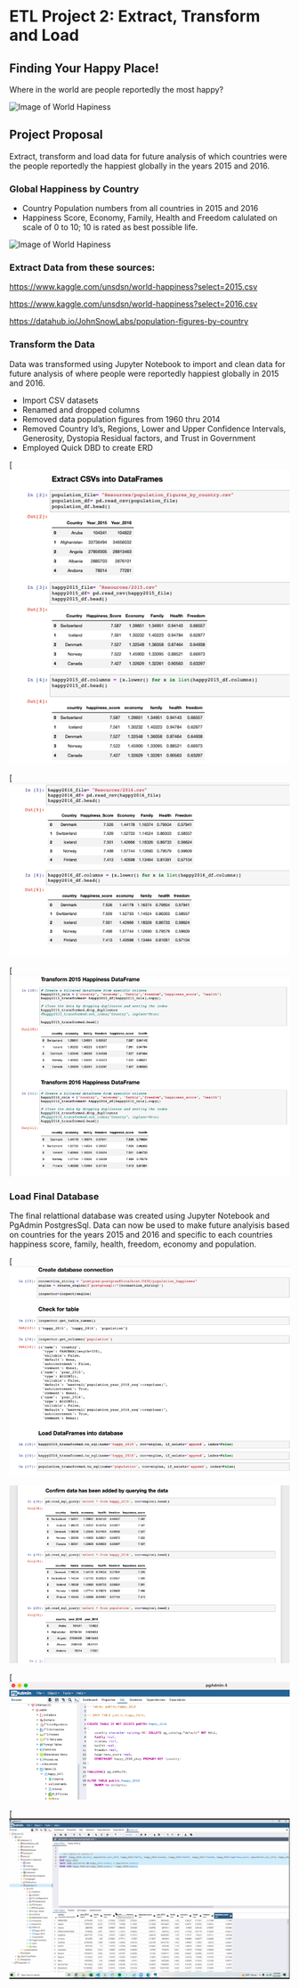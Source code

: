 # ETL Project 2: Extract, Transform and Load 

## Finding Your Happy Place! 

Where in the world are people reportedly the most happy? 





![Image of World Hapiness](https://www.herd.org.np/uploads/frontend/blogscoverphoto/1480669639-whr-logo.png)





## Project Proposal

Extract, transform and load data for future analysis of which countries were the people reportedly the happiest globally in the years 2015 and 2016. 



### Global Happiness by Country

* Country Population numbers from all countries in 2015 and 2016
* Happiness Score, Economy, Family, Health and Freedom calulated on scale of 0 to 10; 10 is rated as best possible life.  





![Image of World Hapiness](https://whatworkswellbeing.files.wordpress.com/2016/03/160311-whr-2016-happy-ppl-opt.jpg)





### Extract Data from these sources: 
 
https://www.kaggle.com/unsdsn/world-happiness?select=2015.csv

https://www.kaggle.com/unsdsn/world-happiness?select=2016.csv

https://datahub.io/JohnSnowLabs/population-figures-by-country





### Transform the Data 

Data was transformed using Jupyter Notebook to import and clean data for future analysis of where people were reportedly happiest globally in 2015 and 2016. 

* Import CSV datasets 
* Renamed and dropped columns 
* Removed data population figures from 1960 thru 2014 
* Removed Country Id’s, Regions, Lower and Upper Confidence Intervals, Generosity, Dystopia Residual factors, and Trust in Government 
* Employed Quick DBD to create ERD 




[![img](https://raw.githubusercontent.com/michelleherman13/project-2/main/Resources/Extract_pop_2105.png)




[![img](https://raw.githubusercontent.com/michelleherman13/project-2/main/Resources/rename_columns_lower_2016.png)




[![img](https://raw.githubusercontent.com/michelleherman13/project-2/main/Resources/transform-15_16_df.png)




### Load Final Database 


The final relattional database was created using Jupyter Notebook and PgAdmin PostgresSql. Data can now be used to make future analyisis based on countries for the years 2015 and 2016 and specific to each countries happiness score, family, health, freedom, economy and population. 



[![img](https://raw.githubusercontent.com/michelleherman13/project-2/main/Resources/Create_Load_Database.png)

![img](https://github.com/michelleherman13/project-2/blob/main/Resources/confirm_query_data_added.png)


[![img](https://raw.githubusercontent.com/michelleherman13/project-2/main/Resources/schema_sql.png)

[![img](https://github.com/michelleherman13/project-2/blob/main/Resources/Join__country.png)










